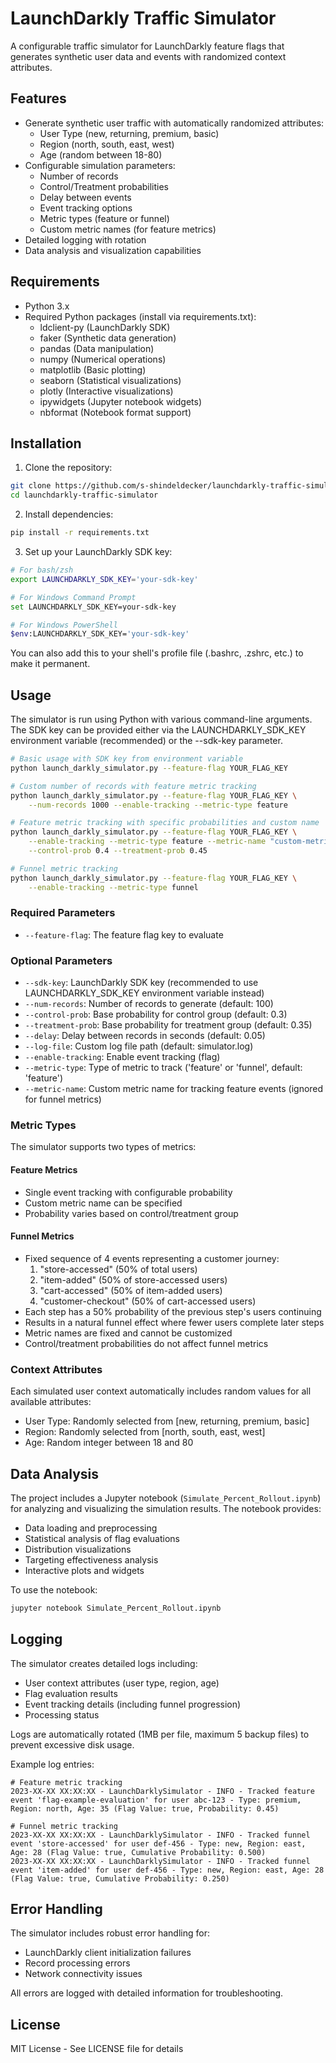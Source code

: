 # LaunchDarkly Traffic Simulator

A configurable traffic simulator for LaunchDarkly feature flags that generates synthetic user data and events with randomized context attributes.

## Features

- Generate synthetic user traffic with automatically randomized attributes:
  - User Type (new, returning, premium, basic)
  - Region (north, south, east, west)
  - Age (random between 18-80)
- Configurable simulation parameters:
  - Number of records
  - Control/Treatment probabilities
  - Delay between events
  - Event tracking options
  - Metric types (feature or funnel)
  - Custom metric names (for feature metrics)
- Detailed logging with rotation
- Data analysis and visualization capabilities

## Requirements

- Python 3.x
- Required Python packages (install via requirements.txt):
  - ldclient-py (LaunchDarkly SDK)
  - faker (Synthetic data generation)
  - pandas (Data manipulation)
  - numpy (Numerical operations)
  - matplotlib (Basic plotting)
  - seaborn (Statistical visualizations)
  - plotly (Interactive visualizations)
  - ipywidgets (Jupyter notebook widgets)
  - nbformat (Notebook format support)

## Installation

1. Clone the repository:
```bash
git clone https://github.com/s-shindeldecker/launchdarkly-traffic-simulator.git
cd launchdarkly-traffic-simulator
```

2. Install dependencies:
```bash
pip install -r requirements.txt
```

3. Set up your LaunchDarkly SDK key:
```bash
# For bash/zsh
export LAUNCHDARKLY_SDK_KEY='your-sdk-key'

# For Windows Command Prompt
set LAUNCHDARKLY_SDK_KEY=your-sdk-key

# For Windows PowerShell
$env:LAUNCHDARKLY_SDK_KEY='your-sdk-key'
```

You can also add this to your shell's profile file (.bashrc, .zshrc, etc.) to make it permanent.

## Usage

The simulator is run using Python with various command-line arguments. The SDK key can be provided either via the LAUNCHDARKLY_SDK_KEY environment variable (recommended) or the --sdk-key parameter.

```bash
# Basic usage with SDK key from environment variable
python launch_darkly_simulator.py --feature-flag YOUR_FLAG_KEY

# Custom number of records with feature metric tracking
python launch_darkly_simulator.py --feature-flag YOUR_FLAG_KEY \
    --num-records 1000 --enable-tracking --metric-type feature

# Feature metric tracking with specific probabilities and custom name
python launch_darkly_simulator.py --feature-flag YOUR_FLAG_KEY \
    --enable-tracking --metric-type feature --metric-name "custom-metric" \
    --control-prob 0.4 --treatment-prob 0.45

# Funnel metric tracking
python launch_darkly_simulator.py --feature-flag YOUR_FLAG_KEY \
    --enable-tracking --metric-type funnel
```

### Required Parameters

- `--feature-flag`: The feature flag key to evaluate

### Optional Parameters

- `--sdk-key`: LaunchDarkly SDK key (recommended to use LAUNCHDARKLY_SDK_KEY environment variable instead)
- `--num-records`: Number of records to generate (default: 100)
- `--control-prob`: Base probability for control group (default: 0.3)
- `--treatment-prob`: Base probability for treatment group (default: 0.35)
- `--delay`: Delay between records in seconds (default: 0.05)
- `--log-file`: Custom log file path (default: simulator.log)
- `--enable-tracking`: Enable event tracking (flag)
- `--metric-type`: Type of metric to track ('feature' or 'funnel', default: 'feature')
- `--metric-name`: Custom metric name for tracking feature events (ignored for funnel metrics)

### Metric Types

The simulator supports two types of metrics:

#### Feature Metrics
- Single event tracking with configurable probability
- Custom metric name can be specified
- Probability varies based on control/treatment group

#### Funnel Metrics
- Fixed sequence of 4 events representing a customer journey:
  1. "store-accessed" (50% of total users)
  2. "item-added" (50% of store-accessed users)
  3. "cart-accessed" (50% of item-added users)
  4. "customer-checkout" (50% of cart-accessed users)
- Each step has a 50% probability of the previous step's users continuing
- Results in a natural funnel effect where fewer users complete later steps
- Metric names are fixed and cannot be customized
- Control/treatment probabilities do not affect funnel metrics

### Context Attributes

Each simulated user context automatically includes random values for all available attributes:

- User Type: Randomly selected from [new, returning, premium, basic]
- Region: Randomly selected from [north, south, east, west]
- Age: Random integer between 18 and 80

## Data Analysis

The project includes a Jupyter notebook (`Simulate_Percent_Rollout.ipynb`) for analyzing and visualizing the simulation results. The notebook provides:
- Data loading and preprocessing
- Statistical analysis of flag evaluations
- Distribution visualizations
- Targeting effectiveness analysis
- Interactive plots and widgets

To use the notebook:
```bash
jupyter notebook Simulate_Percent_Rollout.ipynb
```

## Logging

The simulator creates detailed logs including:
- User context attributes (user type, region, age)
- Flag evaluation results
- Event tracking details (including funnel progression)
- Processing status

Logs are automatically rotated (1MB per file, maximum 5 backup files) to prevent excessive disk usage.

Example log entries:
```
# Feature metric tracking
2023-XX-XX XX:XX:XX - LaunchDarklySimulator - INFO - Tracked feature event 'flag-example-evaluation' for user abc-123 - Type: premium, Region: north, Age: 35 (Flag Value: true, Probability: 0.45)

# Funnel metric tracking
2023-XX-XX XX:XX:XX - LaunchDarklySimulator - INFO - Tracked funnel event 'store-accessed' for user def-456 - Type: new, Region: east, Age: 28 (Flag Value: true, Cumulative Probability: 0.500)
2023-XX-XX XX:XX:XX - LaunchDarklySimulator - INFO - Tracked funnel event 'item-added' for user def-456 - Type: new, Region: east, Age: 28 (Flag Value: true, Cumulative Probability: 0.250)
```

## Error Handling

The simulator includes robust error handling for:
- LaunchDarkly client initialization failures
- Record processing errors
- Network connectivity issues

All errors are logged with detailed information for troubleshooting.

## License

MIT License - See LICENSE file for details
